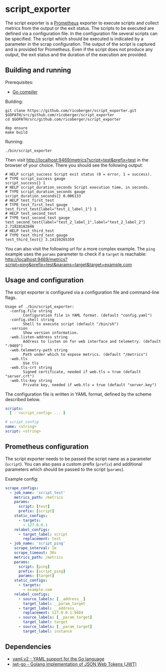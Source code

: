 # script_exporter

The script exporter is a [Prometheus](https://prometheus.io) exporter to execute scripts and collect metrics from the output or the exit status. The scripts to be executed are defined via a configuration file. In the configuration file several scripts can be specified. The script which should be executed is indicated by a parameter in the scrap configuration. The output of the script is captured and is provided for Prometheus. Even if the script does not produce any output, the exit status and the duration of the execution are provided.

## Building and running

Prerequisites:

- [Go compiler](https://golang.org/dl/)

Building:

```
git clone https://github.com/ricoberger/script_exporter.git $GOPATH/src/github.com/ricoberger/script_exporter
cd $GOPATH/src/github.com/ricoberger/script_exporter

dep ensure
make build
```

Running:

```
./bin/script_exporter
```

Then visit [http://localhost:9469/metrics?script=test&prefix=test](http://localhost:9469/metrics?script=test&prefix=test) in the browser of your choice. There you should see the following output:

```
# HELP script_success Script exit status (0 = error, 1 = success).
# TYPE script_success gauge
script_success{} 1
# HELP script_duration_seconds Script execution time, in seconds.
# TYPE script_duration_seconds gauge
script_duration_seconds{} 0.006133
# HELP test_first_test
# TYPE test_first_test gauge
test_first_test{label="test_1_label_1"} 1
# HELP test_second_test
# TYPE test_second_test gauge
test_second_test{label="test_2_label_1",label="test_2_label_2"} 2.71828182846
# HELP test_third_test
# TYPE test_third_test gauge
test_third_test{} 3.14159265359
```

You can also visit the following url for a more complex example. The `ping` example uses the `params` parameter to check if a `target` is reachable: [http://localhost:9469/metrics?script=ping&prefix=test&params=target&target=example.com](http://localhost:9469/metrics?script=ping&prefix=test&params=target&target=example.com)

## Usage and configuration

The script exporter is configured via a configuration file and command-line flags.

```
Usage of ./bin/script_exporter:
  -config.file string
    	Configuration file in YAML format. (default "config.yaml")
  -config.shell string
    	Shell to execute script (default "/bin/sh")
  -version
    	Show version information.
  -web.listen-address string
    	Address to listen on for web interface and telemetry. (default ":9469")
  -web.telemetry-path string
    	Path under which to expose metrics. (default "/metrics")
  -web.tls
    	Use tls
  -web.tls-crt string
    	Signed certificate, needed if web.tls = true (default "server.crt")
  -web.tls-key string
    	Private key, needed if web.tls = true (default "server.key")
```

The configuration file is written in YAML format, defined by the scheme described below.

```yaml
scripts:
  [ - <script_config> ... ]

# script_config
name: <string>
script: <string>
```

## Prometheus configuration

The script exporter needs to be passed the script name as a parameter (`script`). You can also pass a custom prefix (`prefix`) and additional parameters which should be passed to the script (`params`).

Example config:

```yaml
scrape_configs:
  - job_name: 'script_test'
    metrics_path: /metrics
    params:
      script: [test]
      prefix: [script]
    static_configs:
      - targets:
        - 127.0.0.1
    relabel_configs:
      - target_label: script
        replacement: test
  - job_name: 'script_ping'
    scrape_interval: 1m
    scrape_timeout: 30s
    metrics_path: /metrics
    params:
      script: [ping]
      prefix: [script_ping]
      params: [target]
    static_configs:
      - targets:
        - example.com
    relabel_configs:
      - source_labels: [__address__]
        target_label: __param_target
      - target_label: __address__
        replacement: 127.0.0.1:9469
      - source_labels: [__param_target]
        target_label: target
      - source_labels: [__param_target]
        target_label: instance
```

## Dependencies

- [yaml.v2 - YAML support for the Go language](gopkg.in/yaml.v2)
- [jwt-go - Golang implementation of JSON Web Tokens (JWT)](github.com/dgrijalva/jwt-go)
